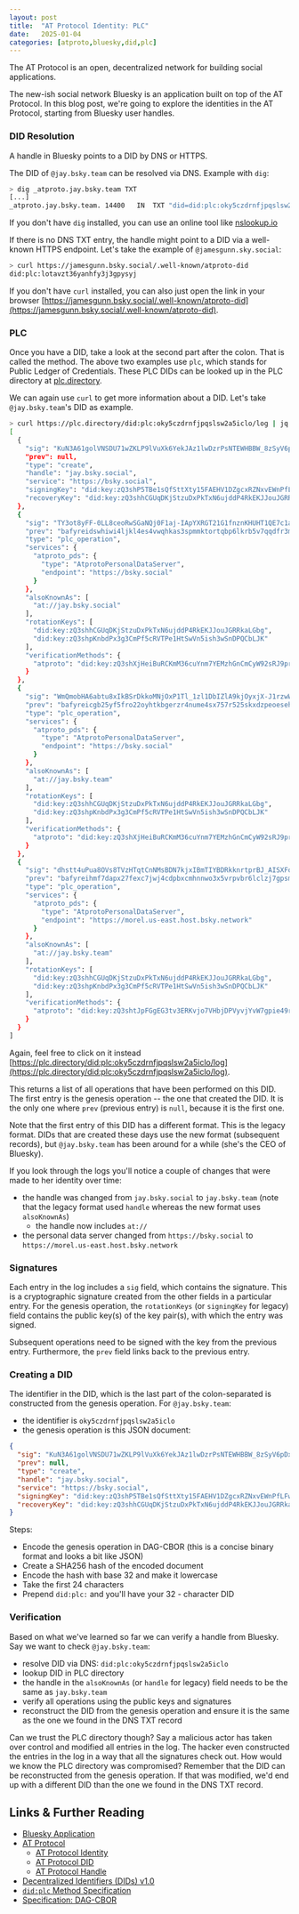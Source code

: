 ```yaml
---
layout: post
title:  "AT Protocol Identity: PLC"
date:   2025-01-04
categories: [atproto,bluesky,did,plc]
---
```


The AT Protocol is an open, decentralized network for building social applications.

The new-ish social network Bluesky is an application built on top of the AT Protocol.
In this blog post, we're going to explore the identities in the AT Protocol, starting from Bluesky user handles.

### DID Resolution

A handle in Bluesky points to a DID by DNS or HTTPS.

The DID of `@jay.bsky.team` can be resolved via DNS.
Example with `dig`:

```bash
> dig _atproto.jay.bsky.team TXT
[...]
_atproto.jay.bsky.team.	14400	IN	TXT	"did=did:plc:oky5czdrnfjpqslsw2a5iclo"
```

If you don't have `dig` installed, you can use an online tool like [nslookup.io](https://www.nslookup.io/domains/_atproto.jay.bsky.team/dns-records/txt/)

If there is no DNS TXT entry, the handle might point to a DID via a well-known HTTPS endpoint.
Let's take the example of `@jamesgunn.sky.social`:

```bash
> curl https://jamesgunn.bsky.social/.well-known/atproto-did
did:plc:lotavzt36yanhfy3j3gpysyj
```

If you don't have `curl` installed, you can also just open the link in your browser [https://jamesgunn.bsky.social/.well-known/atproto-did](https://jamesgunn.bsky.social/.well-known/atproto-did).

### PLC

Once you have a DID, take a look at the second part after the colon.
That is called the method.
The above two examples use `plc`, which stands for Public Ledger of Credentials.
These PLC DIDs can be looked up in the PLC directory at [plc.directory](https://plc.directory).

We can again use `curl` to get more information about a DID.
Let's take `@jay.bsky.team`'s DID as example.

```bash
> curl https://plc.directory/did:plc:oky5czdrnfjpqslsw2a5iclo/log | jq
[
  {
    "sig": "KuN3A61golVNSDU71wZKLP9lVuXk6YekJAz1lwDzrPsNTEWHBBW_8zSyV6pDxV4KiYXuAXlS1Ik47XkjQZ94mA",
    "prev": null,
    "type": "create",
    "handle": "jay.bsky.social",
    "service": "https://bsky.social",
    "signingKey": "did:key:zQ3shP5TBe1sQfSttXty15FAEHV1DZgcxRZNxvEWnPfLFwLxJ",
    "recoveryKey": "did:key:zQ3shhCGUqDKjStzuDxPkTxN6ujddP4RkEKJJouJGRRkaLGbg"
  },
  {
    "sig": "TY3ot8yFF-0LL8ceoRwSGaNQj0F1aj-IApYXRGT21G1fnznKHUHT1QE7c1aTrYd9PQLVvXUGag6CZ9EEeIKqgA",
    "prev": "bafyreidswhiwi4ljkl4es4vwqhkas3spmmktortqbp6lkrb5v7qqdfr3mm",
    "type": "plc_operation",
    "services": {
      "atproto_pds": {
        "type": "AtprotoPersonalDataServer",
        "endpoint": "https://bsky.social"
      }
    },
    "alsoKnownAs": [
      "at://jay.bsky.social"
    ],
    "rotationKeys": [
      "did:key:zQ3shhCGUqDKjStzuDxPkTxN6ujddP4RkEKJJouJGRRkaLGbg",
      "did:key:zQ3shpKnbdPx3g3CmPf5cRVTPe1HtSwVn5ish3wSnDPQCbLJK"
    ],
    "verificationMethods": {
      "atproto": "did:key:zQ3shXjHeiBuRCKmM36cuYnm7YEMzhGnCmCyW92sRJ9pribSF"
    }
  },
  {
    "sig": "WmQmobHA6abtu8xIkBSrDkkoMNjOxP1Tl_1zl1DbIZlA9kjOyxjX-J1rzwWVy3stdzMowpBeBnedkAug84n_RQ",
    "prev": "bafyreicgb25yf5fro22oyhtkbgerzr4nume4sx757r525skxdzpeoeseha",
    "type": "plc_operation",
    "services": {
      "atproto_pds": {
        "type": "AtprotoPersonalDataServer",
        "endpoint": "https://bsky.social"
      }
    },
    "alsoKnownAs": [
      "at://jay.bsky.team"
    ],
    "rotationKeys": [
      "did:key:zQ3shhCGUqDKjStzuDxPkTxN6ujddP4RkEKJJouJGRRkaLGbg",
      "did:key:zQ3shpKnbdPx3g3CmPf5cRVTPe1HtSwVn5ish3wSnDPQCbLJK"
    ],
    "verificationMethods": {
      "atproto": "did:key:zQ3shXjHeiBuRCKmM36cuYnm7YEMzhGnCmCyW92sRJ9pribSF"
    }
  },
  {
    "sig": "dhstt4uPua8OVs8TVzHTqtCnNMsBDN7kjxIBmTIYBDRkknrtprBJ_AISXFoBZyqfoxq2altp-vlRAPEKSh5zeg",
    "prev": "bafyreihmf7dapx27fexc7jwj4cdpbxcmhnnwo3x5vrpvbr6lclzj7gpsmi",
    "type": "plc_operation",
    "services": {
      "atproto_pds": {
        "type": "AtprotoPersonalDataServer",
        "endpoint": "https://morel.us-east.host.bsky.network"
      }
    },
    "alsoKnownAs": [
      "at://jay.bsky.team"
    ],
    "rotationKeys": [
      "did:key:zQ3shhCGUqDKjStzuDxPkTxN6ujddP4RkEKJJouJGRRkaLGbg",
      "did:key:zQ3shpKnbdPx3g3CmPf5cRVTPe1HtSwVn5ish3wSnDPQCbLJK"
    ],
    "verificationMethods": {
      "atproto": "did:key:zQ3shtJpFGgEG3tv3ERKvjo7VHbjDPVyvjYvW7gpie49rtNtc"
    }
  }
]
```

Again, feel free to click on it instead [https://plc.directory/did:plc:oky5czdrnfjpqslsw2a5iclo/log](https://plc.directory/did:plc:oky5czdrnfjpqslsw2a5iclo/log).

This returns a list of all operations that have been performed on this DID.
The first entry is the genesis operation -- the one that created the DID.
It is the only one where `prev` (previous entry) is `null`, because it is the first one.

Note that the first entry of this DID has a different format.
This is the legacy format.
DIDs that are created these days use the new format (subsequent records), but `@jay.bsky.team` has been around for a while (she's the CEO of Bluesky).

If you look through the logs you'll notice a couple of changes that were made to her identity over time:
- the handle was changed from `jay.bsky.social` to `jay.bsky.team` (note that the legacy format used `handle` whereas the new format uses `alsoKnownAs`)
  - the handle now includes `at://`
- the personal data server changed from `https://bsky.social` to `https://morel.us-east.host.bsky.network`

### Signatures

Each entry in the log includes a `sig` field, which contains the signature.
This is a cryptographic signature created from the other fields in a particular entry.
For the genesis operation, the `rotationKeys` (or `signingKey` for legacy) field contains the public key(s) of the key pair(s), with which the entry was signed.

Subsequent operations need to be signed with the key from the previous entry.
Furthermore, the `prev` field links back to the previous entry.

### Creating a DID

The identifier in the DID, which is the last part of the colon-separated is constructed from the genesis operation.
For `@jay.bsky.team`:
- the identifier is `oky5czdrnfjpqslsw2a5iclo`
- the genesis operation is this JSON document:

```json
{
  "sig": "KuN3A61golVNSDU71wZKLP9lVuXk6YekJAz1lwDzrPsNTEWHBBW_8zSyV6pDxV4KiYXuAXlS1Ik47XkjQZ94mA",
  "prev": null,
  "type": "create",
  "handle": "jay.bsky.social",
  "service": "https://bsky.social",
  "signingKey": "did:key:zQ3shP5TBe1sQfSttXty15FAEHV1DZgcxRZNxvEWnPfLFwLxJ",
  "recoveryKey": "did:key:zQ3shhCGUqDKjStzuDxPkTxN6ujddP4RkEKJJouJGRRkaLGbg"
}
```

Steps:
- Encode the genesis operation in DAG-CBOR (this is a concise binary format and looks a bit like JSON)
- Create a SHA256 hash of the encoded document
- Encode the hash with base 32 and make it lowercase
- Take the first 24 characters
- Prepend `did:plc:` and you'll have your 32 - character DID

### Verification

Based on what we've learned so far we can verify a handle from Bluesky.
Say we want to check `@jay.bsky.team`:
- resolve DID via DNS: `did:plc:oky5czdrnfjpqslsw2a5iclo`
- lookup DID in PLC directory
- the handle in the `alsoKnownAs` (or `handle` for legacy) field needs to be the same as `jay.bsky.team`
- verify all operations using the public keys and signatures
- reconstruct the DID from the genesis operation and ensure it is the same as the one we found in the DNS TXT record

Can we trust the PLC directory though?
Say a malicious actor has taken over control and modified all entries in the log.
The hacker even constructed the entries in the log in a way that all the signatures check out.
How would we know the PLC directory was compromised?
Remember that the DID can be reconstructed from the genesis operation.
If that was modified, we'd end up with a different DID than the one we found in the DNS TXT record.

## Links & Further Reading

- [Bluesky Application](https://bsky.app)
- [AT Protocol](https://atproto.com)
  - [AT Protocol Identity](https://atproto.com/guides/identity)
  - [AT Protocol DID](https://atproto.com/specs/did)
  - [AT Protocol Handle](https://atproto.com/specs/handle)
- [Decentralized Identifiers (DIDs) v1.0](https://www.w3.org/TR/did-core)
- [`did:plc` Method Specification](https://web.plc.directory/spec/v0.1/did-plc)
- [Specification: DAG-CBOR](https://ipld.io/specs/codecs/dag-cbor/spec/)

